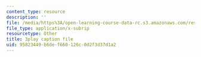 ```yaml
---
content_type: resource
description: ''
file: /media/https%3A/open-learning-course-data-rc.s3.amazonaws.com/res-3-003-learn-to-build-your-own-videogame-with-the-unity-game-engine-and-microsoft-kinect-january-iap-2017/95823449b6def660126c0d2f3d37d1a2_h9btrlN9JLk.srt
file_type: application/x-subrip
resourcetype: Other
title: 3play caption file
uid: 95823449-b6de-f660-126c-0d2f3d37d1a2
---
```

